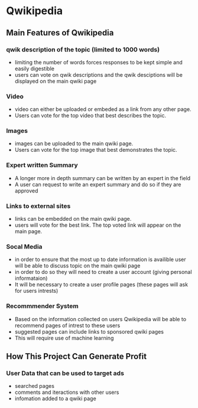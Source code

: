 # Qwikipedia

## Main Features of Qwikipedia
### qwik description of the topic (limited to 1000 words) 
  * limiting the number of words forces responses to be kept simple and easily digestible
  * users can vote on qwik descriptions and the qwik desciptions will be displayed on the main qwiki page
 
### Video
  * video can either be uploaded or embeded as a link from any other page.
  * Users can vote for the top video that best describes the topic. 

### Images
 * images can be uploaded to the main qwiki page.
 * Users can vote for the top image that best demonstrates the topic. 

### Expert written Summary 
  * A longer more in depth summary can be written by an expert in the field
  * A user can request to write an expert summary and do so if they are approved

### Links to external sites
 * links can be embedded on the main qwiki page.
 * users will vote for the best link. The top voted link will appear on the main page.

### Socal Media 
  * in order to ensure that the most up to date information is availible user will be able to discuss topic on the main qwiki page
  * in order to do so they will need to create a user account (giving personal informataion)
  * It will be necessary to create a user profile pages (these pages will ask for users intrests)

### Recommmender System 
  * Based on the information collected on users Qwikipedia will be able to recommend pages of intrest to these users
  * suggested pages can include links to sponsored qwiki pages
  * This will require use of machine learning 


## How This Project Can Generate Profit
### User Data that can be used to target ads
* searched pages
* comments and iteractions with other users
* infomation added to a qwiki page
